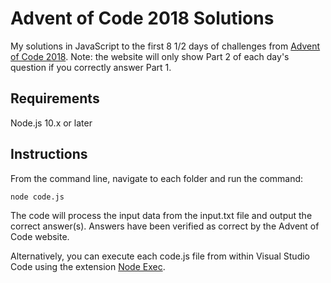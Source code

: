 # Advent of Code 2018 Solutions

My solutions in JavaScript to the first 8 1/2 days of challenges from [Advent of Code 2018](https://adventofcode.com/2018). Note: the website will only show Part 2 of each day's question if you correctly answer Part 1.

## Requirements

Node.js 10.x or later

## Instructions

From the command line, navigate to each folder and run the command:

```console
node code.js
```

The code will process the input data from the input.txt file and output the correct answer(s). Answers have been verified as correct by the Advent of Code website.

Alternatively, you can execute each code.js file from within Visual Studio Code using the extension [Node Exec](https://marketplace.visualstudio.com/items?itemName=miramac.vscode-exec-node).
